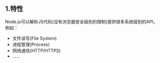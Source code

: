 ## 1.特性

Node.js可以解析JS代码(没有浏览器安全级别的限制)提供很多系统级别的API，例如：

- 文件读写(File System)
- 进程管理(Process)
- 网络通信(HTTP/HTTPS)
- ......